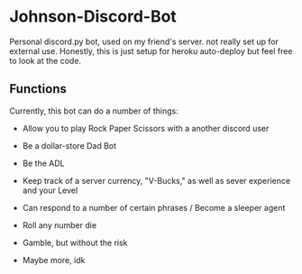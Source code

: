 # Johnson-Discord-Bot
Personal discord.py bot, used on my friend's server. not really set up for external use.
Honestly, this is just setup for heroku auto-deploy but feel free to look at the code.

## Functions
Currently, this bot can do a number of things:

  * Allow you to play Rock Paper Scissors with a another discord user
  
  * Be a dollar-store Dad Bot
  
  * Be the ADL
  
  * Keep track of a server currency, "V-Bucks," as well as sever experience and your Level
  
  * Can respond to a number of certain phrases / Become a sleeper agent
  
  * Roll any number die
  
  * Gamble, but without the risk
  
  * Maybe more, idk
  
